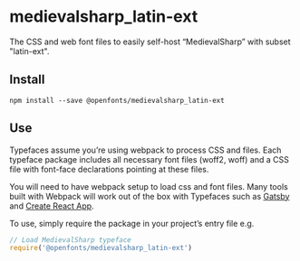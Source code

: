 
# medievalsharp_latin-ext

The CSS and web font files to easily self-host “MedievalSharp” with subset "latin-ext".

## Install

`npm install --save @openfonts/medievalsharp_latin-ext`

## Use

Typefaces assume you’re using webpack to process CSS and files. Each typeface
package includes all necessary font files (woff2, woff) and a CSS file with
font-face declarations pointing at these files.

You will need to have webpack setup to load css and font files. Many tools built
with Webpack will work out of the box with Typefaces such as [Gatsby](https://github.com/gatsbyjs/gatsby)
and [Create React App](https://github.com/facebookincubator/create-react-app).

To use, simply require the package in your project’s entry file e.g.

```javascript
// Load MedievalSharp typeface
require('@openfonts/medievalsharp_latin-ext')
```
